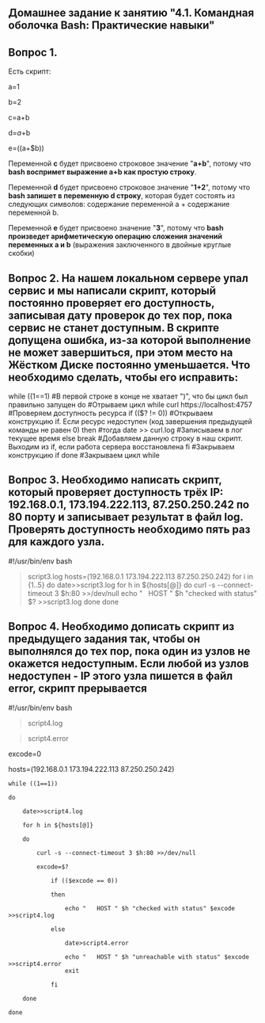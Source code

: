 ## Домашнее задание к занятию "4.1. Командная оболочка Bash: Практические навыки"
##
## Вопрос 1.

Есть скрипт:

a=1

b=2

c=a+b

d=$a+$b

e=$(($a+$b))

Переменной **c** будет присвоено строковое значение "**a+b**", потому что **bash воспримет выражение a+b как простую строку**.

Переменной **d** будет присвоено строковое значение "**1+2**", потому что **bash запишет в переменную d строку**, которая будет состоять из следующих символов: содержание переменной а + содержание переменной b.

Переменной **e** будет присвоено значение "**3**", потому что **bash произведет арифметическую операцию сложения значений переменных a и b** (выражения заключенного в двойные круглые скобки)
##
## Вопрос 2. На нашем локальном сервере упал сервис и мы написали скрипт, который постоянно проверяет его доступность, записывая дату проверок до тех пор, пока сервис не станет доступным. В скрипте допущена ошибка, из-за которой выполнение не может завершиться, при этом место на Жёстком Диске постоянно уменьшается. Что необходимо сделать, чтобы его исправить:

while ((1==1) #В первой строке в конце не хватает ")", что бы цикл был правильно запущен
 do #Отрываем цикл while
    curl https://localhost:4757 #Проверяем доступность ресурса
        if (($? != 0)) #Открываем конструкцию if. Если ресурс недоступен (код завершения предыдущей команды не равен 0)
         then #тогда 
            date >> curl.log #Записываем в лог текущее время
        else break #Добавляем данную строку в наш скрипт. Выходим из if, если работа сервера восстановлена
          fi #Закрываем конструкцию if
  done #Закрываем цикл while
##
## Вопрос 3. Необходимо написать скрипт, который проверяет доступность трёх IP: 192.168.0.1, 173.194.222.113, 87.250.250.242 по 80 порту и записывает результат в файл log. Проверять доступность необходимо пять раз для каждого узла.

#!/usr/bin/env bash
>script3.log
hosts=(192.168.0.1 173.194.222.113 87.250.250.242)
    for i in {1..5}
    do
        date>>script3.log
        for h in ${hosts[@]}
        do
            curl -s --connect-timeout 3 $h:80 >>/dev/null
            echo "   HOST " $h "checked with status" $? >>script3.log
        done
    done
##
## Вопрос 4. Необходимо дописать скрипт из предыдущего задания так, чтобы он выполнялся до тех пор, пока один из узлов не окажется недоступным. Если любой из узлов недоступен - IP этого узла пишется в файл error, скрипт прерывается

#!/usr/bin/env bash

>script4.log

>script4.error

excode=0

hosts=(192.168.0.1 173.194.222.113 87.250.250.242)

    while ((1==1))

    do

        date>>script4.log

        for h in ${hosts[@]}
        
        do

            curl -s --connect-timeout 3 $h:80 >>/dev/null

            excode=$?

                if (($excode == 0))
                
                then

                    echo "   HOST " $h "checked with status" $excode >>script4.log
            
                else

                    date>script4.error
    
                    echo "   HOST " $h "unreachable with status" $excode >>script4.error
                    exit
    
                fi
    
        done

    done
